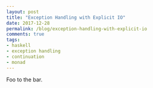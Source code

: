 ```yaml
---
layout: post
title: "Exception Handling with Explicit IO"
date: 2017-12-28
permalink: /blog/exception-handling-with-explicit-io
comments: true
tags:
- haskell
- exception handling
- continuation
- monad
---
```


Foo to the bar.
